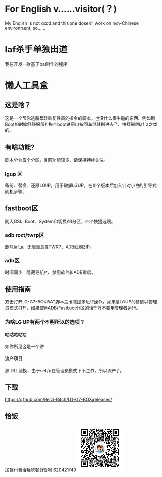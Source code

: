 # For English v……visitor(？)
My English 's not good and this one dosen't work on non-Chinese environment, so……
# laf杀手单独出道 
我在开发一款基于bat制作的程序

# 懒人工具盒
## 这是啥？
这是一个帮你逃脱繁琐重复性高的指令的脚本，也没什么很牛逼的东西。例如刷Boot的时候舒舒服服的拖个boot进窗口按回车键就刷进去了，快捷删除laf_a之类的。
## 有啥功能?
脚本分为四个分区，目前功能较少，请保持持续关注。
### lgup 区
备份、替换、还原LGUP，用于破解LGUP，在某个版本后加入针对小白的引导式刷机步骤。
## fastboot区
刷入GSI、Boot、System和切换AB分区，四个快捷选项。
### adb root/twrp区
删除laf_a、无限重启进TWRP、ADB线刷ZIP。
### adb区
时间同步、隐藏导航栏、禁用软件和ADB重启。
## 使用指南
双击打开LG-G7-BOX.BAT脚本后按照提示进行操作，如果是LGUP的话请以管理员模式打开，如果使用ADB/Fastboot分区的话千万不要用管理者运行。
### 为啥LG UP有两个不明所以的选项？
#### 咕咕咕咕咕
如你所见这是一个饼
#### 流产项目
源:DLL替换，由于set /p在管理员模式下不工作，所以流产了。
## 下载
https://github.com/Heizi-Bitch/LG-G7-BOX/releases/
## 恰饭
加群付费给我吃顿好饭呗 [620421749](https://jq.qq.com/?_wv=1027&k=55mFD6u)
![恰饭](1.png)
